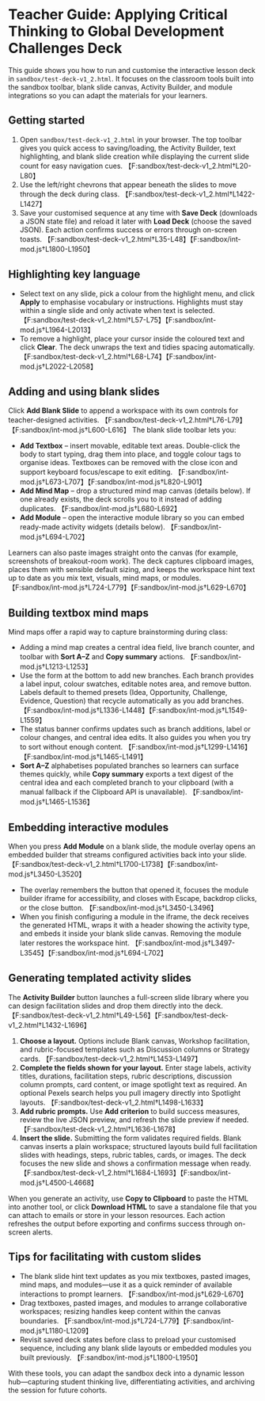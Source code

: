 # Teacher Guide: Applying Critical Thinking to Global Development Challenges Deck

This guide shows you how to run and customise the interactive lesson deck in `sandbox/test-deck-v1_2.html`. It focuses on the classroom tools built into the sandbox toolbar, blank slide canvas, Activity Builder, and module integrations so you can adapt the materials for your learners.

## Getting started

1. Open `sandbox/test-deck-v1_2.html` in your browser. The top toolbar gives you quick access to saving/loading, the Activity Builder, text highlighting, and blank slide creation while displaying the current slide count for easy navigation cues. 【F:sandbox/test-deck-v1_2.html†L20-L80】
2. Use the left/right chevrons that appear beneath the slides to move through the deck during class. 【F:sandbox/test-deck-v1_2.html†L1422-L1427】
3. Save your customised sequence at any time with **Save Deck** (downloads a JSON state file) and reload it later with **Load Deck** (choose the saved JSON). Each action confirms success or errors through on-screen toasts. 【F:sandbox/test-deck-v1_2.html†L35-L48】【F:sandbox/int-mod.js†L1800-L1950】

## Highlighting key language

* Select text on any slide, pick a colour from the highlight menu, and click **Apply** to emphasise vocabulary or instructions. Highlights must stay within a single slide and only activate when text is selected. 【F:sandbox/test-deck-v1_2.html†L57-L75】【F:sandbox/int-mod.js†L1964-L2013】
* To remove a highlight, place your cursor inside the coloured text and click **Clear**. The deck unwraps the text and tidies spacing automatically. 【F:sandbox/test-deck-v1_2.html†L68-L74】【F:sandbox/int-mod.js†L2022-L2058】

## Adding and using blank slides

Click **Add Blank Slide** to append a workspace with its own controls for teacher-designed activities. 【F:sandbox/test-deck-v1_2.html†L76-L79】【F:sandbox/int-mod.js†L600-L616】 The blank slide toolbar lets you:

* **Add Textbox** – insert movable, editable text areas. Double-click the body to start typing, drag them into place, and toggle colour tags to organise ideas. Textboxes can be removed with the close icon and support keyboard focus/escape to exit editing. 【F:sandbox/int-mod.js†L673-L707】【F:sandbox/int-mod.js†L820-L901】
* **Add Mind Map** – drop a structured mind map canvas (details below). If one already exists, the deck scrolls you to it instead of adding duplicates. 【F:sandbox/int-mod.js†L680-L692】
* **Add Module** – open the interactive module library so you can embed ready-made activity widgets (details below). 【F:sandbox/int-mod.js†L694-L702】

Learners can also paste images straight onto the canvas (for example, screenshots of breakout-room work). The deck captures clipboard images, places them with sensible default sizing, and keeps the workspace hint text up to date as you mix text, visuals, mind maps, or modules. 【F:sandbox/int-mod.js†L724-L779】【F:sandbox/int-mod.js†L629-L670】

## Building textbox mind maps

Mind maps offer a rapid way to capture brainstorming during class:

* Adding a mind map creates a central idea field, live branch counter, and toolbar with **Sort A–Z** and **Copy summary** actions. 【F:sandbox/int-mod.js†L1213-L1253】
* Use the form at the bottom to add new branches. Each branch provides a label input, colour swatches, editable notes area, and remove button. Labels default to themed presets (Idea, Opportunity, Challenge, Evidence, Question) that recycle automatically as you add branches. 【F:sandbox/int-mod.js†L1336-L1448】【F:sandbox/int-mod.js†L1549-L1559】
* The status banner confirms updates such as branch additions, label or colour changes, and central idea edits. It also guides you when you try to sort without enough content. 【F:sandbox/int-mod.js†L1299-L1416】【F:sandbox/int-mod.js†L1465-L1491】
* **Sort A–Z** alphabetises populated branches so learners can surface themes quickly, while **Copy summary** exports a text digest of the central idea and each completed branch to your clipboard (with a manual fallback if the Clipboard API is unavailable). 【F:sandbox/int-mod.js†L1465-L1536】

## Embedding interactive modules

When you press **Add Module** on a blank slide, the module overlay opens an embedded builder that streams configured activities back into your slide. 【F:sandbox/test-deck-v1_2.html†L1700-L1738】【F:sandbox/int-mod.js†L3450-L3520】

* The overlay remembers the button that opened it, focuses the module builder iframe for accessibility, and closes with Escape, backdrop clicks, or the close button. 【F:sandbox/int-mod.js†L3450-L3496】
* When you finish configuring a module in the iframe, the deck receives the generated HTML, wraps it with a header showing the activity type, and embeds it inside your blank slide canvas. Removing the module later restores the workspace hint. 【F:sandbox/int-mod.js†L3497-L3545】【F:sandbox/int-mod.js†L694-L702】

## Generating templated activity slides

The **Activity Builder** button launches a full-screen slide library where you can design facilitation slides and drop them directly into the deck. 【F:sandbox/test-deck-v1_2.html†L49-L56】【F:sandbox/test-deck-v1_2.html†L1432-L1696】

1. **Choose a layout.** Options include Blank canvas, Workshop facilitation, and rubric-focused templates such as Discussion columns or Strategy cards. 【F:sandbox/test-deck-v1_2.html†L1453-L1497】
2. **Complete the fields shown for your layout.** Enter stage labels, activity titles, durations, facilitation steps, rubric descriptions, discussion column prompts, card content, or image spotlight text as required. An optional Pexels search helps you pull imagery directly into Spotlight layouts. 【F:sandbox/test-deck-v1_2.html†L1498-L1633】
3. **Add rubric prompts.** Use **Add criterion** to build success measures, review the live JSON preview, and refresh the slide preview if needed. 【F:sandbox/test-deck-v1_2.html†L1636-L1678】
4. **Insert the slide.** Submitting the form validates required fields. Blank canvas inserts a plain workspace; structured layouts build full facilitation slides with headings, steps, rubric tables, cards, or images. The deck focuses the new slide and shows a confirmation message when ready. 【F:sandbox/test-deck-v1_2.html†L1684-L1693】【F:sandbox/int-mod.js†L4500-L4668】

When you generate an activity, use **Copy to Clipboard** to paste the HTML into another tool, or click **Download HTML** to save a standalone file that you can attach to emails or store in your lesson resources. Each action refreshes the output before exporting and confirms success through on-screen alerts.

## Tips for facilitating with custom slides

* The blank slide hint text updates as you mix textboxes, pasted images, mind maps, and modules—use it as a quick reminder of available interactions to prompt learners. 【F:sandbox/int-mod.js†L629-L670】
* Drag textboxes, pasted images, and modules to arrange collaborative workspaces; resizing handles keep content within the canvas boundaries. 【F:sandbox/int-mod.js†L724-L779】【F:sandbox/int-mod.js†L1180-L1209】
* Revisit saved deck states before class to preload your customised sequence, including any blank slide layouts or embedded modules you built previously. 【F:sandbox/int-mod.js†L1800-L1950】

With these tools, you can adapt the sandbox deck into a dynamic lesson hub—capturing student thinking live, differentiating activities, and archiving the session for future cohorts.

